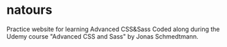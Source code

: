 # natours
Practice website for learning Advanced CSS&amp;Sass
Coded along during the Udemy course "Advanced CSS and Sass" by Jonas Schmedtmann.
